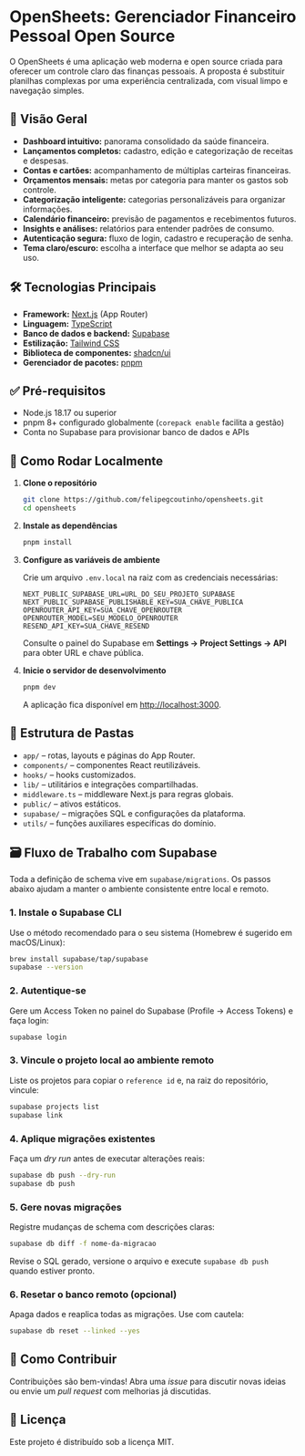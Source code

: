 # OpenSheets: Gerenciador Financeiro Pessoal Open Source

O OpenSheets é uma aplicação web moderna e open source criada para oferecer um controle claro das finanças pessoais. A proposta é substituir planilhas complexas por uma experiência centralizada, com visual limpo e navegação simples.

## 🧭 Visão Geral

- **Dashboard intuitivo:** panorama consolidado da saúde financeira.
- **Lançamentos completos:** cadastro, edição e categorização de receitas e despesas.
- **Contas e cartões:** acompanhamento de múltiplas carteiras financeiras.
- **Orçamentos mensais:** metas por categoria para manter os gastos sob controle.
- **Categorização inteligente:** categorias personalizáveis para organizar informações.
- **Calendário financeiro:** previsão de pagamentos e recebimentos futuros.
- **Insights e análises:** relatórios para entender padrões de consumo.
- **Autenticação segura:** fluxo de login, cadastro e recuperação de senha.
- **Tema claro/escuro:** escolha a interface que melhor se adapta ao seu uso.

## 🛠️ Tecnologias Principais

- **Framework:** [Next.js](https://nextjs.org/) (App Router)
- **Linguagem:** [TypeScript](https://www.typescriptlang.org/)
- **Banco de dados e backend:** [Supabase](https://supabase.com/)
- **Estilização:** [Tailwind CSS](https://tailwindcss.com/)
- **Biblioteca de componentes:** [shadcn/ui](https://ui.shadcn.com/)
- **Gerenciador de pacotes:** [pnpm](https://pnpm.io/)

## ✅ Pré-requisitos

- Node.js 18.17 ou superior
- pnpm 8+ configurado globalmente (`corepack enable` facilita a gestão)
- Conta no Supabase para provisionar banco de dados e APIs

## 🚀 Como Rodar Localmente

1. **Clone o repositório**

   ```bash
   git clone https://github.com/felipegcoutinho/opensheets.git
   cd opensheets
   ```

2. **Instale as dependências**

   ```bash
   pnpm install
   ```

3. **Configure as variáveis de ambiente**

   Crie um arquivo `.env.local` na raiz com as credenciais necessárias:

   ```env
   NEXT_PUBLIC_SUPABASE_URL=URL_DO_SEU_PROJETO_SUPABASE
   NEXT_PUBLIC_SUPABASE_PUBLISHABLE_KEY=SUA_CHAVE_PUBLICA
   OPENROUTER_API_KEY=SUA_CHAVE_OPENROUTER
   OPENROUTER_MODEL=SEU_MODELO_OPENROUTER
   RESEND_API_KEY=SUA_CHAVE_RESEND
   ```

   Consulte o painel do Supabase em **Settings → Project Settings → API** para obter URL e chave pública.

4. **Inicie o servidor de desenvolvimento**

   ```bash
   pnpm dev
   ```

   A aplicação fica disponível em [http://localhost:3000](http://localhost:3000).

## 📂 Estrutura de Pastas

- `app/` – rotas, layouts e páginas do App Router.
- `components/` – componentes React reutilizáveis.
- `hooks/` – hooks customizados.
- `lib/` – utilitários e integrações compartilhadas.
- `middleware.ts` – middleware Next.js para regras globais.
- `public/` – ativos estáticos.
- `supabase/` – migrações SQL e configurações da plataforma.
- `utils/` – funções auxiliares específicas do domínio.

## 🗃️ Fluxo de Trabalho com Supabase

Toda a definição de schema vive em `supabase/migrations`. Os passos abaixo ajudam a manter o ambiente consistente entre local e remoto.

### 1. Instale o Supabase CLI

Use o método recomendado para o seu sistema (Homebrew é sugerido em macOS/Linux):

```bash
brew install supabase/tap/supabase
supabase --version
```

### 2. Autentique-se

Gere um Access Token no painel do Supabase (Profile → Access Tokens) e faça login:

```bash
supabase login
```

### 3. Vincule o projeto local ao ambiente remoto

Liste os projetos para copiar o `reference id` e, na raiz do repositório, vincule:

```bash
supabase projects list
supabase link
```

### 4. Aplique migrações existentes

Faça um _dry run_ antes de executar alterações reais:

```bash
supabase db push --dry-run
supabase db push
```

### 5. Gere novas migrações

Registre mudanças de schema com descrições claras:

```bash
supabase db diff -f nome-da-migracao
```

Revise o SQL gerado, versione o arquivo e execute `supabase db push` quando estiver pronto.

### 6. Resetar o banco remoto (opcional)

Apaga dados e reaplica todas as migrações. Use com cautela:

```bash
supabase db reset --linked --yes
```

## 🤝 Como Contribuir

Contribuições são bem-vindas! Abra uma _issue_ para discutir novas ideias ou envie um _pull request_ com melhorias já discutidas.

## 📄 Licença

Este projeto é distribuído sob a licença MIT.
